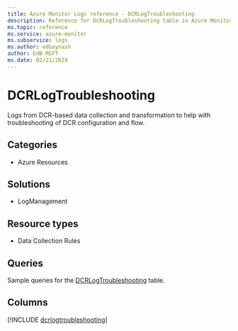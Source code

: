 ```yaml
---
title: Azure Monitor Logs reference - DCRLogTroubleshooting
description: Reference for DCRLogTroubleshooting table in Azure Monitor Logs.
ms.topic: reference
ms.service: azure-monitor
ms.subservice: logs
ms.author: edbaynash
author: EdB-MSFT
ms.date: 02/21/2024
---
```


# DCRLogTroubleshooting

Logs from DCR-based data collection and transformation to help with troubleshooting of DCR configuration and flow.


## Categories

- Azure Resources

## Solutions

- LogManagement

## Resource types

- Data Collection Rules

## Queries

 Sample queries for the [DCRLogTroubleshooting](/azure/azure-monitor/reference/queries/dcrlogtroubleshooting) table.


## Columns
  
[!INCLUDE [dcrlogtroubleshooting](.././tables/includes/dcrlogtroubleshooting-include.md)]
